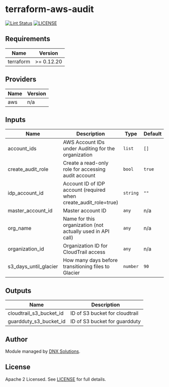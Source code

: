 # terraform-aws-audit

[![Lint Status](https://github.com/DNXLabs/terraform-aws-audit/workflows/Lint/badge.svg)](https://github.com/DNXLabs/terraform-aws-audit/actions)
[![LICENSE](https://img.shields.io/github/license/DNXLabs/terraform-aws-audit)](https://github.com/DNXLabs/terraform-aws-audit/blob/master/LICENSE)

<!--- BEGIN_TF_DOCS --->
## Requirements

| Name | Version |
|------|---------|
| terraform | >= 0.12.20 |

## Providers

| Name | Version |
|------|---------|
| aws | n/a |

## Inputs

| Name | Description | Type | Default | Required |
|------|-------------|------|---------|:--------:|
| account\_ids | AWS Account IDs under Auditing for the organization | `list` | `[]` | no |
| create\_audit\_role | Create a read-only role for accessing audit account | `bool` | `true` | no |
| idp\_account\_id | Account ID of IDP account (required when create\_audit\_role=true) | `string` | `""` | no |
| master\_account\_id | Master account ID | `any` | n/a | yes |
| org\_name | Name for this organization (not actually used in API call) | `any` | n/a | yes |
| organization\_id | Organization ID for CloudTrail access | `any` | n/a | yes |
| s3\_days\_until\_glacier | How many days before transitioning files to Glacier | `number` | `90` | no |

## Outputs

| Name | Description |
|------|-------------|
| cloudtrail\_s3\_bucket\_id | ID of S3 bucket for cloudtrail |
| guardduty\_s3\_bucket\_id | ID of S3 bucket for guardduty |

<!--- END_TF_DOCS --->

## Author

Module managed by [DNX Solutions](https://github.com/DNXLabs).

## License

Apache 2 Licensed. See [LICENSE](https://github.com/DNXLabs/terraform-aws-audit/blob/master/LICENSE) for full details.
